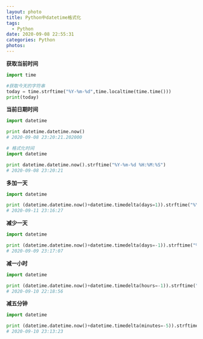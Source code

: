 ```yaml
---
layout: photo
title: Python中datetime格式化
tags:
  - Python
date: 2020-09-08 22:55:31
categories: Python
photos:
---
```


<!--more-->
**获取当前时间**
```python
import time

#获取今天的字符串
today = time.strftime("%Y-%m-%d",time.localtime(time.time()))
print(today)
```
**当前日期时间**
```python
import datetime

print datetime.datetime.now()
# 2020-09-08 23:20:21.202000

# 格式化时间
import datetime

print datetime.datetime.now().strftime("%Y-%m-%d %H:%M:%S")
# 2020-09-08 23:20:21
```
**多加一天**
```python
import datetime

print (datetime.datetime.now()+datetime.timedelta(days=1)).strftime("%Y-%m-%d %H:%M:%S")
# 2020-09-11 23:16:27
```
**减少一天**
```python
import datetime

print (datetime.datetime.now()+datetime.timedelta(days=-1)).strftime("%Y-%m-%d %H:%M:%S")
# 2020-09-09 23:17:07
```
**减一小时**

```python
import datetime

print (datetime.datetime.now()+datetime.timedelta(hours=-1)).strftime("%Y-%m-%d %H:%M:%S")
# 2020-09-10 22:18:56
```
**减五分钟**

```python
import datetime

print (datetime.datetime.now()+datetime.timedelta(minutes=-5)).strftime("%Y-%m-%d %H:%M:%S")
# 2020-09-10 23:13:23
```
